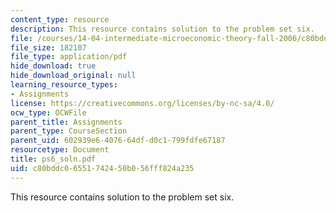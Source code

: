 ```yaml
---
content_type: resource
description: This resource contains solution to the problem set six.
file: /courses/14-04-intermediate-microeconomic-theory-fall-2006/c80bddc06551742450b056fff824a235_ps6_soln.pdf
file_size: 182107
file_type: application/pdf
hide_download: true
hide_download_original: null
learning_resource_types:
- Assignments
license: https://creativecommons.org/licenses/by-nc-sa/4.0/
ocw_type: OCWFile
parent_title: Assignments
parent_type: CourseSection
parent_uid: 602939e6-4076-64df-d0c1-799fdfe67187
resourcetype: Document
title: ps6_soln.pdf
uid: c80bddc0-6551-7424-50b0-56fff824a235
---
```

This resource contains solution to the problem set six.